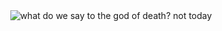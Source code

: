 <div align="center">
  <img alt="what do we say to the god of death? not today" src="https://media.giphy.com/media/9RKLlD2oz5c7m/source.gif">  
</div>
